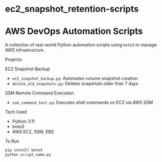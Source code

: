# ec2_snapshot_retention-scripts
# AWS DevOps Automation Scripts

A collection of real-world Python automation scripts using `boto3` to manage AWS infrastructure.

Projects:

EC2 Snapshot Backup
- `ec2_snapshot_backup.py`: Automates volume snapshot creation
- `delete_old_snapshots.py`: Deletes snapshots older than 7 days

 SSM Remote Command Execution
- `ssm_command_test.py`: Executes shell commands on EC2 via AWS SSM

Tech Used
- Python 3.11
- boto3
- AWS EC2, SSM, EBS

To Run
```bash
pip install boto3
python script_name.py
